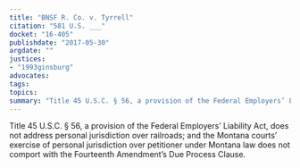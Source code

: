 ```yaml
---
title: "BNSF R. Co. v. Tyrrell"
citation: "581 U.S. ___"
docket: "16-405"
publishdate: "2017-05-30"
argdate: ""
justices:
- "1993ginsburg"
advocates:
tags:
topics:
summary: "Title 45 U.S.C. § 56, a provision of the Federal Employers’ Liability Act, does not address personal jurisdiction over railroads; and the Montana courts’ exercise of personal jurisdiction over petitioner under Montana law does not comport with the Fourteenth Amendment’s Due Process Clause."
---
```

Title 45 U.S.C. § 56, a provision of the Federal Employers’ Liability Act, does not address personal jurisdiction over railroads; and the Montana courts’ exercise of personal jurisdiction over petitioner under Montana law does not comport with the Fourteenth Amendment’s Due Process Clause.

